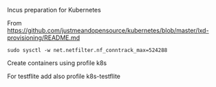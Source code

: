 Incus preparation for Kubernetes

From https://github.com/justmeandopensource/kubernetes/blob/master/lxd-provisioning/README.md

    sudo sysctl -w net.netfilter.nf_conntrack_max=524288

Create containers using profile k8s

For testflite add also profile k8s-testflite
